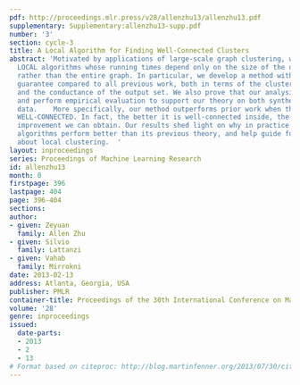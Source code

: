 ```yaml
---
pdf: http://proceedings.mlr.press/v28/allenzhu13/allenzhu13.pdf
supplementary: Supplementary:allenzhu13-supp.pdf
number: '3'
section: cycle-3
title: A Local Algorithm for Finding Well-Connected Clusters
abstract: 'Motivated by applications of large-scale graph clustering, we study random-walk-based
  LOCAL algorithms whose running times depend only on the size of the output cluster,
  rather than the entire graph. In particular, we develop a method with better theoretical
  guarantee compared to all previous work, both in terms of the clustering accuracy
  and the conductance of the output set. We also prove that our analysis is tight,
  and perform empirical evaluation to support our theory on both synthetic and real
  data.    More specifically, our method outperforms prior work when the cluster is
  WELL-CONNECTED. In fact, the better it is well-connected inside, the more significant
  improvement we can obtain. Our results shed light on why in practice some random-walk-based
  algorithms perform better than its previous theory, and help guide future research
  about local clustering.  '
layout: inproceedings
series: Proceedings of Machine Learning Research
id: allenzhu13
month: 0
firstpage: 396
lastpage: 404
page: 396-404
sections: 
author:
- given: Zeyuan
  family: Allen Zhu
- given: Silvio
  family: Lattanzi
- given: Vahab
  family: Mirrokni
date: 2013-02-13
address: Atlanta, Georgia, USA
publisher: PMLR
container-title: Proceedings of the 30th International Conference on Machine Learning
volume: '28'
genre: inproceedings
issued:
  date-parts:
  - 2013
  - 2
  - 13
# Format based on citeproc: http://blog.martinfenner.org/2013/07/30/citeproc-yaml-for-bibliographies/
---
```

